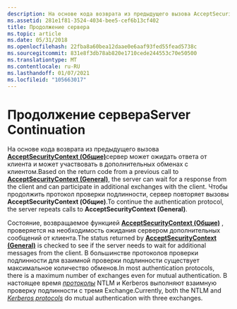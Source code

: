 ```yaml
---
description: На основе кода возврата из предыдущего вызова AcceptSecurityContext (Общие) сервер может ожидать ответа от клиента и может участвовать в дополнительных обменах с клиентом.
ms.assetid: 281e1f81-3524-4034-bee5-cef6b13cf402
title: Продолжение сервера
ms.topic: article
ms.date: 05/31/2018
ms.openlocfilehash: 22fba8a60bea12daae0e6aaf93fed55fead5738c
ms.sourcegitcommit: 831e8f3db78ab820e1710cede244553c70e50500
ms.translationtype: MT
ms.contentlocale: ru-RU
ms.lasthandoff: 01/07/2021
ms.locfileid: "105663017"
---
```

# <a name="server-continuation"></a><span data-ttu-id="39dab-103">Продолжение сервера</span><span class="sxs-lookup"><span data-stu-id="39dab-103">Server Continuation</span></span>

<span data-ttu-id="39dab-104">На основе кода возврата из предыдущего вызова [**AcceptSecurityContext (Общие)**](/windows/win32/api/sspi/nf-sspi-acceptsecuritycontext)сервер может ожидать ответа от клиента и может участвовать в дополнительных обменах с клиентом.</span><span class="sxs-lookup"><span data-stu-id="39dab-104">Based on the return code from a previous call to [**AcceptSecurityContext (General)**](/windows/win32/api/sspi/nf-sspi-acceptsecuritycontext), the server can wait for a response from the client and can participate in additional exchanges with the client.</span></span> <span data-ttu-id="39dab-105">Чтобы продолжить протокол проверки подлинности, сервер повторяет вызовы **AcceptSecurityContext (Общие)**.</span><span class="sxs-lookup"><span data-stu-id="39dab-105">To continue the authentication protocol, the server repeats calls to **AcceptSecurityContext (General)**.</span></span>

<span data-ttu-id="39dab-106">Состояние, возвращаемое функцией [**AcceptSecurityContext (Общие)**](/windows/win32/api/sspi/nf-sspi-acceptsecuritycontext) , проверяется на необходимость ожидания сервером дополнительных сообщений от клиента.</span><span class="sxs-lookup"><span data-stu-id="39dab-106">The status returned by [**AcceptSecurityContext (General)**](/windows/win32/api/sspi/nf-sspi-acceptsecuritycontext) is checked to see if the server needs to wait for additional messages from the client.</span></span> <span data-ttu-id="39dab-107">В большинстве протоколов проверки подлинности для взаимной проверки подлинности существует максимальное количество обменов.</span><span class="sxs-lookup"><span data-stu-id="39dab-107">In most authentication protocols, there is a maximum number of exchanges even for mutual authentication.</span></span> <span data-ttu-id="39dab-108">В настоящее время [*протоколы*](../secgloss/k-gly.md) NTLM и Kerberos выполняют взаимную проверку подлинности с тремя Exchange.</span><span class="sxs-lookup"><span data-stu-id="39dab-108">Currently, both the NTLM and [*Kerberos protocols*](../secgloss/k-gly.md) do mutual authentication with three exchanges.</span></span>

 

 
